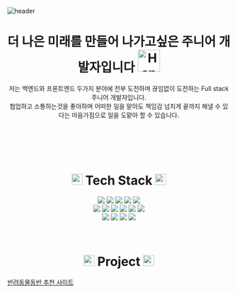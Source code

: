 ![header](https://capsule-render.vercel.app/api?type=waving&color=D2D2FF&height=300&section=header&text=WELCOME&fontColor=ffffff&fontSize=90&desc=kim's%project&fontSize=40)

<h1 align="center">
  더 나은 미래를 만들어 나가고싶은 주니어 개발자입니다
  <img src="https://raw.githubusercontent.com/Tarikul-Islam-Anik/Telegram-Animated-Emojis/main/People/Handshake.webp" alt="Handshake" width="50" height="50" />
</h1>
<p align="center">
  저는 백엔드와 프론트엔드 두가지 분야에 전부 도전하며 끊임없이 도전하는 Full stack 주니어 개발자입니다.<br> 
  협업하고 소통하는것을 좋아하며 어떠한 일을 맡아도 책임감 넘치게 끝까지 해낼 수 있다는 마음가짐으로 일을 도맡아 할 수 있습니다.
</p>
<br>
<br>
<br>
<br>
<h1 align="center">
<img src="https://raw.githubusercontent.com/Tarikul-Islam-Anik/Animated-Fluent-Emojis/master/Emojis/Activities/Sparkles.png" alt="Sparkles" width="25" height="25" />
  Tech Stack
<img src="https://raw.githubusercontent.com/Tarikul-Islam-Anik/Animated-Fluent-Emojis/master/Emojis/Activities/Sparkles.png" alt="Sparkles" width="25" height="25" />
</h1>
<div align="center">
<img src="https://img.shields.io/badge/javascript-%23F7DF1E.svg?&style=for-the-badge&logo=javascript&logoColor=black" />
<img src="https://img.shields.io/badge/java-%23007396.svg?&style=for-the-badge&logo=java&logoColor=white" />
<img src="https://img.shields.io/badge/css3-%231572B6.svg?&style=for-the-badge&logo=css3&logoColor=white" />
<img src="https://img.shields.io/badge/html5-%23E34F26.svg?&style=for-the-badge&logo=html5&logoColor=white" />
<img src="https://img.shields.io/badge/jquery-%230769AD.svg?&style=for-the-badge&logo=jquery&logoColor=white" /><br>
<img src="https://img.shields.io/badge/spring-%236DB33F.svg?&style=for-the-badge&logo=spring&logoColor=white" />
<img src="https://img.shields.io/badge/gradle-%2302303A.svg?&style=for-the-badge&logo=gradle&logoColor=white" />
<img src="https://img.shields.io/badge/apache%20tomcat-%23F8DC75.svg?&style=for-the-badge&logo=apache%20tomcat&logoColor=black" />
<img src="https://img.shields.io/badge/mysql-%234479A1.svg?&style=for-the-badge&logo=mysql&logoColor=white" />
<img src="https://img.shields.io/badge/oracle-%23F80000.svg?&style=for-the-badge&logo=oracle&logoColor=white" />
<img src="https://img.shields.io/badge/eclipse%20ide-%232C2255.svg?&style=for-the-badge&logo=eclipse%20ide&logoColor=white" /><br>
  <img src="https://img.shields.io/badge/intellij%20idea-%23000000.svg?&style=for-the-badge&logo=intellij%20idea&logoColor=white" />
  <img src="https://img.shields.io/badge/amazon%20aws-%23232F3E.svg?&style=for-the-badge&logo=amazon%20aws&logoColor=white" />
  <img src="https://img.shields.io/badge/typescript-%233178C6.svg?&style=for-the-badge&logo=typescript&logoColor=white" />
  <img src="https://img.shields.io/badge/apache%20maven-%23C71A36.svg?&style=for-the-badge&logo=apache%20maven&logoColor=white" />
</div>
<br>
<br>
<h1 align="center">
  <img src="https://raw.githubusercontent.com/Tarikul-Islam-Anik/Animated-Fluent-Emojis/master/Emojis/Hand%20gestures/Backhand%20Index%20Pointing%20Down.png" alt="Backhand Index Pointing Down" width="25" height="25" />
  Project
  <img src="https://raw.githubusercontent.com/Tarikul-Islam-Anik/Animated-Fluent-Emojis/master/Emojis/Hand%20gestures/Backhand%20Index%20Pointing%20Down.png" alt="Backhand Index Pointing Down" width="25" height="25" />
</h1>
<a align="center" href="https://github.com/kykkyk96/animal_withMap">반려동물동반 추천 사이트</a>
